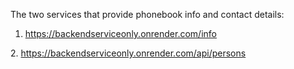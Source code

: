 The two services that provide phonebook info and contact details:



1. https://backendserviceonly.onrender.com/info



2\. https://backendserviceonly.onrender.com/api/persons





